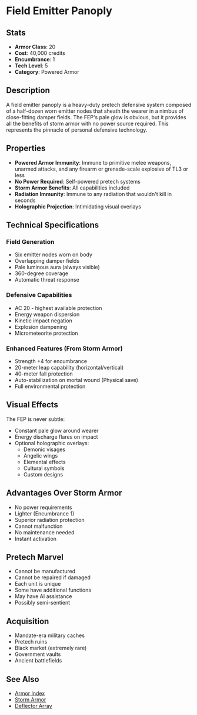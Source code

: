 # Field Emitter Panoply

## Stats
- **Armor Class**: 20
- **Cost**: 40,000 credits
- **Encumbrance**: 1
- **Tech Level**: 5
- **Category**: Powered Armor

## Description
A field emitter panoply is a heavy-duty pretech defensive system composed of a half-dozen worn emitter nodes that sheath the wearer in a nimbus of close-fitting damper fields. The FEP's pale glow is obvious, but it provides all the benefits of storm armor with no power source required. This represents the pinnacle of personal defensive technology.

## Properties
- **Powered Armor Immunity**: Immune to primitive melee weapons, unarmed attacks, and any firearm or grenade-scale explosive of TL3 or less
- **No Power Required**: Self-powered pretech systems
- **Storm Armor Benefits**: All capabilities included
- **Radiation Immunity**: Immune to any radiation that wouldn't kill in seconds
- **Holographic Projection**: Intimidating visual overlays

## Technical Specifications
### Field Generation
- Six emitter nodes worn on body
- Overlapping damper fields
- Pale luminous aura (always visible)
- 360-degree coverage
- Automatic threat response

### Defensive Capabilities
- AC 20 - highest available protection
- Energy weapon dispersion
- Kinetic impact negation
- Explosion dampening
- Micrometeorite protection

### Enhanced Features (From Storm Armor)
- Strength +4 for encumbrance
- 20-meter leap capability (horizontal/vertical)
- 40-meter fall protection
- Auto-stabilization on mortal wound (Physical save)
- Full environmental protection

## Visual Effects
The FEP is never subtle:
- Constant pale glow around wearer
- Energy discharge flares on impact
- Optional holographic overlays:
  - Demonic visages
  - Angelic wings
  - Elemental effects
  - Cultural symbols
  - Custom designs

## Advantages Over Storm Armor
- No power requirements
- Lighter (Encumbrance 1)
- Superior radiation protection
- Cannot malfunction
- No maintenance needed
- Instant activation

## Pretech Marvel
- Cannot be manufactured
- Cannot be repaired if damaged
- Each unit is unique
- Some have additional functions
- May have AI assistance
- Possibly semi-sentient

## Acquisition
- Mandate-era military caches
- Pretech ruins
- Black market (extremely rare)
- Government vaults
- Ancient battlefields

## See Also
- [Armor Index](../armor-index.md)
- [Storm Armor](storm-armor.md)
- [Deflector Array](../street/deflector-array.md)
